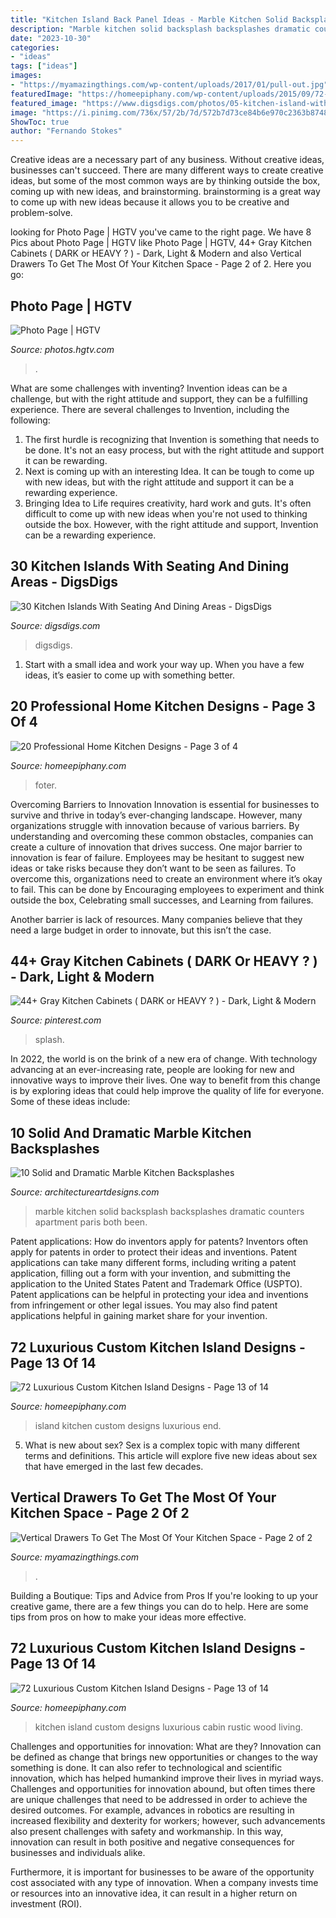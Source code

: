 ```yaml
---
title: "Kitchen Island Back Panel Ideas - Marble Kitchen Solid Backsplash Backsplashes Dramatic Counters Apartment Paris Both Been"
description: "Marble kitchen solid backsplash backsplashes dramatic counters apartment paris both been"
date: "2023-10-30"
categories:
- "ideas"
tags: ["ideas"]
images:
- "https://myamazingthings.com/wp-content/uploads/2017/01/pull-out.jpg"
featuredImage: "https://homeepiphany.com/wp-content/uploads/2015/09/72-Luxurious-Custom-Kitchen-Island-Designs-62.jpg"
featured_image: "https://www.digsdigs.com/photos/05-kitchen-island-with-a-sofa.jpg"
image: "https://i.pinimg.com/736x/57/2b/7d/572b7d73ce84b6e970c2363b87489b85.jpg"
ShowToc: true
author: "Fernando Stokes"
---
```



Creative ideas are a necessary part of any business. Without creative ideas, businesses can't succeed. There are many different ways to create creative ideas, but some of the most common ways are by thinking outside the box, coming up with new ideas, and brainstorming. brainstorming is a great way to come up with new ideas because it allows you to be creative and problem-solve.

	

		
looking for Photo Page | HGTV you've came to the right page. We have 8 Pics about Photo Page | HGTV like Photo Page | HGTV, 44+ Gray Kitchen Cabinets ( DARK or HEAVY ? ) - Dark, Light &amp; Modern and also Vertical Drawers To Get The Most Of Your Kitchen Space - Page 2 of 2. Here you go:
		
    
## Photo Page | HGTV

<img loading=lazy src="https://hgtvhome.sndimg.com/content/dam/images/hgtv/fullset/2015/1/21/0/Sarah-Taylor_Taylor-Kitchen_Kitchen-Ceiling.jpg.rend.hgtvcom.616.862.suffix/1421878327374.jpeg" onerror="this.onerror=null;this.src='https://tse2.mm.bing.net/th?id=OIP.kekpz7Q8pIku4kEvteJsvgHaKX&amp;pid=15.1';" alt="Photo Page | HGTV">

_Source: photos.hgtv.com_

>. 

	

What are some challenges with inventing?
Invention ideas can be a challenge, but with the right attitude and support, they can be a fulfilling experience. There are several challenges to Invention, including the following:
1. The first hurdle is recognizing that Invention is something that needs to be done. It's not an easy process, but with the right attitude and support it can be rewarding.
2. Next is coming up with an interesting Idea. It can be tough to come up with new ideas, but with the right attitude and support it can be a rewarding experience. 
3. Bringing Idea to Life requires creativity, hard work and guts. It's often difficult to come up with new ideas when you're not used to thinking outside the box. However, with the right attitude and support, Invention can be a rewarding experience.

    
## 30 Kitchen Islands With Seating And Dining Areas - DigsDigs

<img loading=lazy src="https://www.digsdigs.com/photos/05-kitchen-island-with-a-sofa.jpg" onerror="this.onerror=null;this.src='https://tse2.mm.bing.net/th?id=OIP.ptWoaODKxSrgxJVddMbhbgHaLH&amp;pid=15.1';" alt="30 Kitchen Islands With Seating And Dining Areas - DigsDigs">

_Source: digsdigs.com_

>digsdigs. 

	

1. Start with a small idea and work your way up. When you have a few ideas, it’s easier to come up with something better.

    
## 20 Professional Home Kitchen Designs - Page 3 Of 4

<img loading=lazy src="https://homeepiphany.com/wp-content/uploads/2015/06/20-Professional-Home-Kitchen-Designs-13.jpg" onerror="this.onerror=null;this.src='https://tse1.mm.bing.net/th?id=OIP.E7TW4B_b33GDwIR5KlS9ZQHaFj&amp;pid=15.1';" alt="20 Professional Home Kitchen Designs - Page 3 of 4">

_Source: homeepiphany.com_

>foter. 

	

Overcoming Barriers to Innovation
Innovation is essential for businesses to survive and thrive in today’s ever-changing landscape. However, many organizations struggle with innovation because of various barriers. By understanding and overcoming these common obstacles, companies can create a culture of innovation that drives success.
One major barrier to innovation is fear of failure. Employees may be hesitant to suggest new ideas or take risks because they don’t want to be seen as failures. To overcome this, organizations need to create an environment where it’s okay to fail. This can be done by Encouraging employees to experiment and think outside the box, Celebrating small successes, and Learning from failures.

Another barrier is lack of resources. Many companies believe that they need a large budget in order to innovate, but this isn’t the case.

    
## 44+ Gray Kitchen Cabinets ( DARK Or HEAVY ? ) - Dark, Light &amp; Modern

<img loading=lazy src="https://i.pinimg.com/736x/57/2b/7d/572b7d73ce84b6e970c2363b87489b85.jpg" onerror="this.onerror=null;this.src='https://tse2.mm.bing.net/th?id=OIP.nn92bx7gZrUi0psYdLOkOAHaLH&amp;pid=15.1';" alt="44+ Gray Kitchen Cabinets ( DARK or HEAVY ? ) - Dark, Light &amp; Modern">

_Source: pinterest.com_

>splash. 

	

In 2022, the world is on the brink of a new era of change. With technology advancing at an ever-increasing rate, people are looking for new and innovative ways to improve their lives. One way to benefit from this change is by exploring ideas that could help improve the quality of life for everyone. Some of these ideas include:

    
## 10 Solid And Dramatic Marble Kitchen Backsplashes

<img loading=lazy src="http://www.architectureartdesigns.com/wp-content/uploads/2019/04/marble-kitchen5-630x945.jpg" onerror="this.onerror=null;this.src='https://tse1.mm.bing.net/th?id=OIP.c8HuZcUA2jeuao295FcpjAHaLH&amp;pid=15.1';" alt="10 Solid and Dramatic Marble Kitchen Backsplashes">

_Source: architectureartdesigns.com_

>marble kitchen solid backsplash backsplashes dramatic counters apartment paris both been. 

	

Patent applications: How do inventors apply for patents?
Inventors often apply for patents in order to protect their ideas and inventions. Patent applications can take many different forms, including writing a patent application, filling out a form with your invention, and submitting the application to the United States Patent and Trademark Office (USPTO). 
Patent applications can be helpful in protecting your idea and inventions from infringement or other legal issues. You may also find patent applications helpful in gaining market share for your invention.

    
## 72 Luxurious Custom Kitchen Island Designs - Page 13 Of 14

<img loading=lazy src="https://homeepiphany.com/wp-content/uploads/2015/09/72-Luxurious-Custom-Kitchen-Island-Designs-64.jpg" onerror="this.onerror=null;this.src='https://tse2.mm.bing.net/th?id=OIP.gt2jdt-Qkc-6uGNN8x3rRgHaE7&amp;pid=15.1';" alt="72 Luxurious Custom Kitchen Island Designs - Page 13 of 14">

_Source: homeepiphany.com_

>island kitchen custom designs luxurious end. 

	

5. What is new about sex?
Sex is a complex topic with many different terms and definitions. This article will explore five new ideas about sex that have emerged in the last few decades.

    
## Vertical Drawers To Get The Most Of Your Kitchen Space - Page 2 Of 2

<img loading=lazy src="https://myamazingthings.com/wp-content/uploads/2017/01/pull-out.jpg" onerror="this.onerror=null;this.src='https://tse3.mm.bing.net/th?id=OIP.6lSZtf_5BKsvQRHFYsSUkwHaLH&amp;pid=15.1';" alt="Vertical Drawers To Get The Most Of Your Kitchen Space - Page 2 of 2">

_Source: myamazingthings.com_

>. 

	

Building a Boutique: Tips and Advice from Pros
If you're looking to up your creative game, there are a few things you can do to help. Here are some tips from pros on how to make your ideas more effective.

    
## 72 Luxurious Custom Kitchen Island Designs - Page 13 Of 14

<img loading=lazy src="https://homeepiphany.com/wp-content/uploads/2015/09/72-Luxurious-Custom-Kitchen-Island-Designs-62.jpg" onerror="this.onerror=null;this.src='https://tse1.mm.bing.net/th?id=OIP.LAIJilcAgWgDplavPPs-cwHaE6&amp;pid=15.1';" alt="72 Luxurious Custom Kitchen Island Designs - Page 13 of 14">

_Source: homeepiphany.com_

>kitchen island custom designs luxurious cabin rustic wood living. 

	

Challenges and opportunities for innovation: What are they?
Innovation can be defined as change that brings new opportunities or changes to the way something is done. It can also refer to technological and scientific innovation, which has helped humankind improve their lives in myriad ways. 
Challenges and opportunities for innovation abound, but often times there are unique challenges that need to be addressed in order to achieve the desired outcomes. For example, advances in robotics are resulting in increased flexibility and dexterity for workers; however, such advancements also present challenges with safety and workmanship. In this way, innovation can result in both positive and negative consequences for businesses and individuals alike. 

Furthermore, it is important for businesses to be aware of the opportunity cost associated with any type of innovation. When a company invests time or resources into an innovative idea, it can result in a higher return on investment (ROI).

